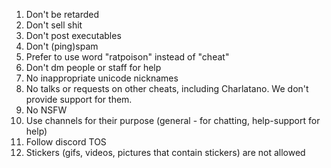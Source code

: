 1. Don't be retarded
2. Don't sell shit
3. Don't post executables
4. Don't (ping)spam
5. Prefer to use word "ratpoison" instead of "cheat"
6. Don't dm people or staff for help 
7. No inappropriate unicode nicknames
8. No talks or requests on other cheats, including Charlatano. We don't provide support for them.
9. No NSFW
10. Use channels for their purpose (general - for chatting, help-support for help)
11. Follow discord TOS
12. Stickers (gifs, videos, pictures that contain stickers) are not allowed